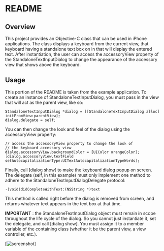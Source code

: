# README

## Overview

This project provides an Objective-C class that can be used in iPhone applications.  The class displays a keyboard from the current view, that keyboard having a standalone text box on in that will display the entered text.  After instantiation, the user can access the accessoryView property of the StandaloneTextInputDialog to change the appearance of the accessory view that shows above the keyboard.

## Usage

This portion of the README is taken from the example application.  To create an instance of StandaloneTextInputDialog, you must pass in the view that will act as the parent view, like so:

	StandaloneTextInputDialog *dialog = [[StandaloneTextInputDialog alloc] initFromView:parentView];
	dialog.delegate = self;

You can then change the look and feel of the dialog using the accessoryView property:

	// access the accessoryView property to change the look of
    // the keyboard accessory view
    dialog.accessoryView.backgroundColor = [UIColor orangeColor];
    [dialog.accessoryView.textField setAutocapitalizationType:UITextAutocapitalizationTypeWords];

Finally, call [dialog show] to make the keyboard dialog popup on screen.  The delegate (self, in this example) must only implement one method to adhere to the StandaloneTextInputDialogDelegate protocol:

	-(void)didCompleteWithText:(NSString *)text

This method is called right before the dialog is removed from screen, and returns whatever text appears in the text box at that time.

**IMPORTANT** : the StandaloneTextInputDialog object must remain in scope throughout the life cycle of the dialog.  So you cannot just instantiate it, set the delegate, and call [dialog show].  You must assign it to a member variable of the containing class (whether it be the parent view, a view controller, etc.).

[![screenshot](https://raw.github.com/greenwoodcm/StandaloneTextInputDialog/master/readme_images/modal_view.png)]